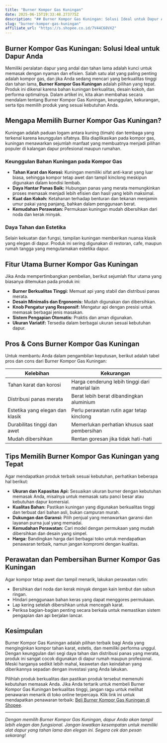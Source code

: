 ```yaml
---
title: "Burner Kompor Gas Kuningan"
date: 2025-06-15T19:33:48.273775Z
description: "## Burner Kompor Gas Kuningan: Solusi Ideal untuk Dapur Anda..."
slug: "burner-kompor-gas-kuningan"
affiliate_url: "https://s.shopee.co.id/7V44C68VX2"
---
```

## Burner Kompor Gas Kuningan: Solusi Ideal untuk Dapur Anda

Memiliki peralatan dapur yang andal dan tahan lama adalah kunci untuk memasak dengan nyaman dan efisien. Salah satu alat yang paling penting adalah kompor gas, dan jika Anda sedang mencari yang berkualitas tinggi dan tahan lama, **Burner Kompor Gas Kuningan** adalah pilihan yang tepat. Produk ini dikenal karena bahan kuningan berkualitas, desain kokoh, dan performa optimalnya. Dalam artikel ini, kita akan membahas secara mendalam tentang Burner Kompor Gas Kuningan, keunggulan, kekurangan, serta tips memilih produk yang sesuai kebutuhan Anda.

## Mengapa Memilih Burner Kompor Gas Kuningan?

Kuningan adalah paduan logam antara kuning (timah) dan tembaga yang terkenal karena keunggulan sifatnya. Bila diaplikasikan pada kompor gas, kuningan menawarkan sejumlah manfaat yang membuatnya menjadi pilihan populer di kalangan dapur profesional maupun rumahan.

### Keunggulan Bahan Kuningan pada Kompor Gas

- **Tahan Karat dan Korosi:** Kuningan memiliki sifat anti-karat yang luar biasa, sehingga kompor tetap awet dan tampil kinclong meskipun digunakan dalam kondisi lembab.
- **Daya Hantar Panas Baik:** Hubungan panas yang merata memungkinkan proses memasak menjadi lebih efisien dan hasil yang lebih maksimal.
- **Kuat dan Kokoh:** Ketahanan terhadap benturan dan tekanan menjamin umur pakai yang panjang, bahkan dalam penggunaan berat.
- **Kemudahan Perawatan:** Permukaan kuningan mudah dibersihkan dari noda dan kerak minyak.

### Daya Tahan dan Estetika

Selain kekuatan dan fungsi, tampilan kuningan memberikan nuansa klasik yang elegan di dapur. Produk ini sering digunakan di restoran, cafe, maupun rumah tangga yang mengutamakan estetika dapur.

## Fitur Utama Burner Kompor Gas Kuningan

Jika Anda mempertimbangkan pembelian, berikut sejumlah fitur utama yang biasanya ditemukan pada produk ini:

- **Burner Berkualitas Tinggi:** Memuat api yang stabil dan distribusi panas merata.
- **Desain Minimalis dan Ergonomis:** Mudah digunakan dan dibersihkan.
- **Knob Pengatur yang Responsif:** Mengatur api dengan presisi untuk memasak berbagai jenis masakan.
- **Sistem Pengapian Otomatis:** Praktis dan aman digunakan.
- **Ukuran Variatif:** Tersedia dalam berbagai ukuran sesuai kebutuhan dapur.

## Pros & Cons Burner Kompor Gas Kuningan

Untuk membantu Anda dalam pengambilan keputusan, berikut adalah tabel pros dan cons dari Burner Kompor Gas Kuningan:

| Kelebihan | Kekurangan |
| --- | --- |
| Tahan karat dan korosi | Harga cenderung lebih tinggi dari material lain |
| Distribusi panas merata | Berat lebih berat dibandingkan aluminium |
| Estetika yang elegan dan klasik | Perlu perawatan rutin agar tetap kinclong |
| Durabilitas tinggi dan awet | Memerlukan perhatian khusus saat pembersihan |
| Mudah dibersihkan | Rentan goresan jika tidak hati-hati |

## Tips Memilih Burner Kompor Gas Kuningan yang Tepat

Agar mendapatkan produk terbaik sesuai kebutuhan, perhatikan beberapa hal berikut:

- **Ukuran dan Kapasitas Api:** Sesuaikan ukuran burner dengan kebutuhan memasak Anda, misalnya untuk memasak satu panci besar atau kebutuhan dapur komersial.
- **Kualitas Bahan:** Pastikan kuningan yang digunakan berkualitas tinggi dan terbuat dari bahan asli, bukan campuran murah.
- **Dukungan dan Garansi:** Pilih penjual yang menawarkan garansi dan layanan purna jual yang memadai.
- **Kemudahan Perawatan:** Cari model dengan permukaan yang mudah dibersihkan dan desain yang simpel.
- **Harga:** Bandingkan harga dari berbagai toko untuk mendapatkan penawaran terbaik, namun jangan kompromi dengan kualitas.

## Perawatan dan Pembersihan Burner Kompor Gas Kuningan

Agar kompor tetap awet dan tampil menarik, lakukan perawatan rutin:

- Bersihkan dari noda dan kerak minyak dengan kain lembut dan sabun ringan.
- Hindari penggunaan bahan keras yang dapat menggores permukaan.
- Lap kering setelah dibersihkan untuk mencegah karat.
- Periksa bagian-bagian penting secara berkala untuk memastikan sistem pengapian dan api berjalan lancar.

## Kesimpulan

Burner Kompor Gas Kuningan adalah pilihan terbaik bagi Anda yang menginginkan kompor tahan karat, estetis, dan memiliki performa unggul. Dengan keunggulan dari segi daya tahan dan distribusi panas yang merata, produk ini sangat cocok digunakan di dapur rumah maupun profesional. Meski harganya sedikit lebih mahal, keawetan dan keindahan yang diberikannya sepadan dengan investasi yang Anda lakukan.

Pilihlah produk berkualitas dan pastikan produk tersebut memenuhi kebutuhan memasak Anda. Jika Anda tertarik untuk membeli Burner Kompor Gas Kuningan berkualitas tinggi, jangan ragu untuk melihat penawaran menarik di toko online terpercaya. Klik link ini untuk mendapatkan penawaran terbaik: [Beli Burner Kompor Gas Kuningan di Shopee](https://s.shopee.co.id/7V44C68VX2).

---

*Dengan memilih Burner Kompor Gas Kuningan, dapur Anda akan tampil lebih elegan dan fungsional. Jangan lewatkan kesempatan untuk memiliki alat dapur yang tahan lama dan elegan ini. Segera cek dan pesan sekarang!*